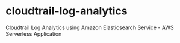 # cloudtrail-log-analytics
Cloudtrail Log Analytics using Amazon Elasticsearch Service - AWS Serverless Application
